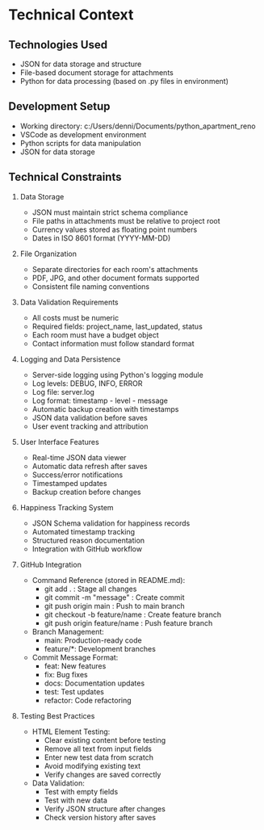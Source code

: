# Technical Context

## Technologies Used
- JSON for data storage and structure
- File-based document storage for attachments
- Python for data processing (based on .py files in environment)

## Development Setup
- Working directory: c:/Users/denni/Documents/python_apartment_reno
- VSCode as development environment
- Python scripts for data manipulation
- JSON for data storage

## Technical Constraints
1. Data Storage
   - JSON must maintain strict schema compliance
   - File paths in attachments must be relative to project root
   - Currency values stored as floating point numbers
   - Dates in ISO 8601 format (YYYY-MM-DD)

2. File Organization
   - Separate directories for each room's attachments
   - PDF, JPG, and other document formats supported
   - Consistent file naming conventions

3. Data Validation Requirements
   - All costs must be numeric
   - Required fields: project_name, last_updated, status
   - Each room must have a budget object
   - Contact information must follow standard format

4. Logging and Data Persistence
   - Server-side logging using Python's logging module
   - Log levels: DEBUG, INFO, ERROR
   - Log file: server.log
   - Log format: timestamp - level - message
   - Automatic backup creation with timestamps
   - JSON data validation before saves
   - User event tracking and attribution

5. User Interface Features
   - Real-time JSON data viewer
   - Automatic data refresh after saves
   - Success/error notifications
   - Timestamped updates
   - Backup creation before changes

6. Happiness Tracking System
   - JSON Schema validation for happiness records
   - Automated timestamp tracking
   - Structured reason documentation
   - Integration with GitHub workflow

7. GitHub Integration
   - Command Reference (stored in README.md):
     * git add . : Stage all changes
     * git commit -m "message" : Create commit
     * git push origin main : Push to main branch
     * git checkout -b feature/name : Create feature branch
     * git push origin feature/name : Push feature branch
   - Branch Management:
     * main: Production-ready code
     * feature/*: Development branches
   - Commit Message Format:
     * feat: New features
     * fix: Bug fixes
     * docs: Documentation updates
     * test: Test updates
     * refactor: Code refactoring

8. Testing Best Practices
   - HTML Element Testing:
     * Clear existing content before testing
     * Remove all text from input fields
     * Enter new test data from scratch
     * Avoid modifying existing text
     * Verify changes are saved correctly
   - Data Validation:
     * Test with empty fields
     * Test with new data
     * Verify JSON structure after changes
     * Check version history after saves
